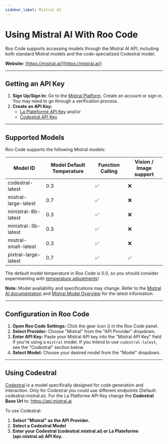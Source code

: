 ```yaml
---
sidebar_label: Mistral AI
---
```


# Using Mistral AI With Roo Code

Roo Code supports accessing models through the Mistral AI API, including both standard Mistral models and the code-specialized Codestral model.

**Website:** [https://mistral.ai/](https://mistral.ai/)

---

## Getting an API Key

1.  **Sign Up/Sign In:** Go to the [Mistral Platform](https://console.mistral.ai/). Create an account or sign in.  You may need to go through a verification process.
2.  **Create an API Key:**  
    - [La Plateforme API Key](https://console.mistral.ai/api-keys/) and/or 
    - [Codestral API Key](https://console.mistral.ai/codestral)

---

## Supported Models

Roo Code supports the following Mistral models:

| Model ID               | Model Default Temperature | Function Calling | Vision / Image support |
|------------------------|-------------------------|------------------|--------|
| codestral-latest      | 0.3                     | ✅               | ❌      |
| mistral-large-latest  | 0.7                     | ✅               | ❌      |
| ministral-8b-latest   | 0.3                     | ✅               | ❌      |
| ministral-3b-latest   | 0.3                     | ✅               | ❌      |
| mistral-small-latest  | 0.3                     | ✅               | ❌      |
| pixtral-large-latest  | 0.7                     | ✅               | ✅      |
The default model temperature in Roo Code is 0.0, so you should consider experimenting with [temperature adjustments](/features/model-temperature)!

**Note:**  Model availability and specifications may change.
Refer to the [Mistral AI documentation](https://docs.mistral.ai/api/) and [Mistral Model Overview](https://docs.mistral.ai/getting-started/models/models_overview/) for the latest information.

---

## Configuration in Roo Code

1.  **Open Roo Code Settings:** Click the gear icon (<Codicon name="gear" />) in the Roo Code panel.
2.  **Select Provider:** Choose "Mistral" from the "API Provider" dropdown.
3.  **Enter API Key:** Paste your Mistral API key into the "Mistral API Key" field if you're using a `mistral` model.  If you intend to use `codestral-latest`, see the "Codestral" section below.
4.  **Select Model:** Choose your desired model from the "Model" dropdown. 

---

## Using Codestral

[Codestral](https://docs.mistral.ai/capabilities/code_generation/) is a model specifically designed for code generation and interaction. 
Only for Codestral you could use different endpoints (Default: codestral.mistral.ai). 
For the La Platforme API Key change the **Codestral Base Url** to: https://api.mistral.ai 

To use Codestral:

1.  **Select "Mistral" as the API Provider.**
2.  **Select a Codestral Model**
3.  **Enter your Codestral (codestral.mistral.ai) or La Plateforme (api.mistral.ai) API Key.** 
